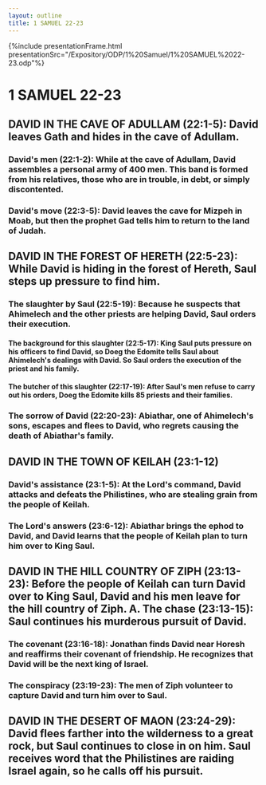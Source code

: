```yaml
---
layout: outline
title: 1 SAMUEL 22-23
---
```

{%include presentationFrame.html presentationSrc="/Expository/ODP/1%20Samuel/1%20SAMUEL%2022-23.odp"%}

# 1 SAMUEL 22-23 
## DAVID IN THE CAVE OF ADULLAM (22:1-5): David leaves Gath and hides in the cave of Adullam. 
###  David\'s men (22:1-2): While at the cave of Adullam, David assembles a personal army of 400 men. This band is formed from his relatives, those who are in trouble, in debt, or simply discontented. 
###  David\'s move (22:3-5): David leaves the cave for Mizpeh in Moab, but then the prophet Gad tells him to return to the land of Judah. 
## DAVID IN THE FOREST OF HERETH (22:5-23): While David is hiding in the forest of Hereth, Saul steps up pressure to find him. 
###  The slaughter by Saul (22:5-19): Because he suspects that Ahimelech and the other priests are helping David, Saul orders their execution. 
####  The background for this slaughter (22:5-17): King Saul puts pressure on his officers to find David, so Doeg the Edomite tells Saul about Ahimelech\'s dealings with David. So Saul orders the execution of the priest and his family. 
####  The butcher of this slaughter (22:17-19): After Saul\'s men refuse to carry out his orders, Doeg the Edomite kills 85 priests and their families. 
###  The sorrow of David (22:20-23): Abiathar, one of Ahimelech\'s sons, escapes and flees to David, who regrets causing the death of Abiathar\'s family. 
## DAVID IN THE TOWN OF KEILAH (23:1-12) 
###  David\'s assistance (23:1-5): At the Lord\'s command, David attacks and defeats the Philistines, who are stealing grain from the people of Keilah. 
###  The Lord\'s answers (23:6-12): Abiathar brings the ephod to David, and David learns that the people of Keilah plan to turn him over to King Saul. 
## DAVID IN THE HILL COUNTRY OF ZIPH (23:13-23): Before the people of Keilah can turn David over to King Saul, David and his men leave for the hill country of Ziph. A. The chase (23:13-15): Saul continues his murderous pursuit of David. 
###  The covenant (23:16-18): Jonathan finds David near Horesh and reaffirms their covenant of friendship. He recognizes that David will be the next king of Israel. 
###  The conspiracy (23:19-23): The men of Ziph volunteer to capture David and turn him over to Saul. 
## DAVID IN THE DESERT OF MAON (23:24-29): David flees farther into the wilderness to a great rock, but Saul continues to close in on him. Saul receives word that the Philistines are raiding Israel again, so he calls off his pursuit. 
